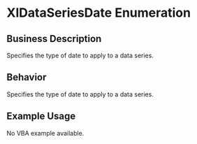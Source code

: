 # XlDataSeriesDate Enumeration

## Business Description
Specifies the type of date to apply to a data series.

## Behavior
Specifies the type of date to apply to a data series.

## Example Usage
No VBA example available.